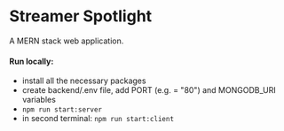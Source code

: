 # Streamer Spotlight

A MERN stack web application.

#### Run locally:
* install all the necessary packages
* create backend/.env file, add PORT (e.g. = "80") and MONGODB_URI variables
* `npm run start:server`
* in second terminal: `npm run start:client`